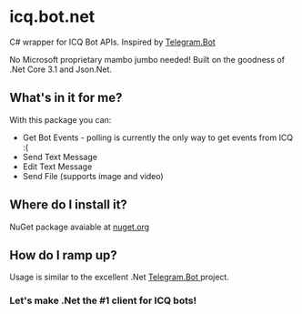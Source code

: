 # icq.bot.net

C# wrapper for ICQ Bot APIs. Inspired by [Telegram.Bot](https://github.com/TelegramBots/Telegram.Bot)

No Microsoft proprietary mambo jumbo needed! Built on the goodness of .Net Core 3.1 and Json.Net.

## What's in it for me?
With this package you can:
* Get Bot Events - polling is currently the only way to get events from ICQ :(
* Send Text Message
* Edit Text Message
* Send File (supports image and video)

## Where do I install it?
NuGet package avaiable at [nuget.org](https://www.nuget.org/packages/ICQ.Bot/1.0.0)

## How do I ramp up?
Usage is similar to the excellent .Net [Telegram.Bot ](https://github.com/TelegramBots/Telegram.Bot) project.

### Let's make .Net the #1 client for ICQ bots!
